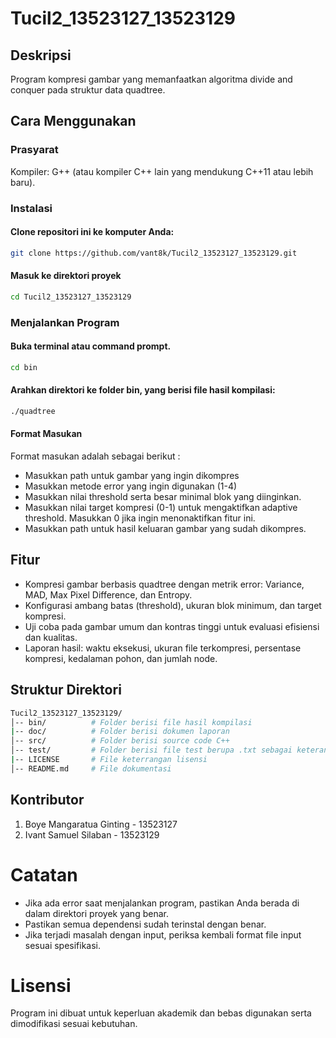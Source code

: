 # Tucil2_13523127_13523129
## Deskripsi
Program kompresi gambar yang memanfaatkan algoritma divide and conquer pada struktur data quadtree.

## Cara Menggunakan

### Prasyarat
Kompiler: G++ (atau kompiler C++ lain yang mendukung C++11 atau lebih baru).
### Instalasi
#### Clone repositori ini ke komputer Anda:
```bash
git clone https://github.com/vant8k/Tucil2_13523127_13523129.git
```
#### Masuk ke direktori proyek
```bash
cd Tucil2_13523127_13523129
```
### Menjalankan Program
#### Buka terminal atau command prompt.
```bash
cd bin
```
#### Arahkan direktori ke folder bin, yang berisi file hasil kompilasi:
```bash
./quadtree
```
#### Format Masukan
Format masukan adalah sebagai berikut :
- Masukkan path untuk gambar yang ingin dikompres
- Masukkan metode error yang ingin digunakan (1-4)
- Masukkan nilai threshold serta besar minimal blok yang diinginkan.
- Masukkan nilai target kompresi (0-1) untuk mengaktifkan adaptive threshold. Masukkan 0 jika ingin menonaktifkan fitur ini.
- Masukkan path untuk hasil keluaran gambar yang sudah dikompres.
## Fitur
- Kompresi gambar berbasis quadtree dengan metrik error: Variance, MAD, Max Pixel Difference, dan Entropy.
- Konfigurasi ambang batas (threshold), ukuran blok minimum, dan target kompresi.
- Uji coba pada gambar umum dan kontras tinggi untuk evaluasi efisiensi dan kualitas.
- Laporan hasil: waktu eksekusi, ukuran file terkompresi, persentase kompresi, kedalaman pohon, dan jumlah node.
## Struktur Direktori
```bash
Tucil2_13523127_13523129/
│-- bin/          # Folder berisi file hasil kompilasi
|-- doc/          # Folder berisi dokumen laporan
│-- src/          # Folder berisi source code C++
│-- test/         # Folder berisi file test berupa .txt sebagai keterangan serta hasil output gambar
|-- LICENSE       # File keterrangan lisensi
│-- README.md     # File dokumentasi
```
## Kontributor
1. Boye Mangaratua Ginting - 13523127
2. Ivant Samuel Silaban - 13523129
# Catatan
- Jika ada error saat menjalankan program, pastikan Anda berada di dalam direktori proyek yang benar.
- Pastikan semua dependensi sudah terinstal dengan benar.
- Jika terjadi masalah dengan input, periksa kembali format file input sesuai spesifikasi.
# Lisensi
Program ini dibuat untuk keperluan akademik dan bebas digunakan serta dimodifikasi sesuai kebutuhan.
